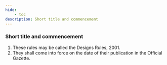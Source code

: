 ```yaml
---
hide:
    - toc
description: Short title and commencement
---
```


### Short title and commencement

1. These rules may be called the Designs Rules, 2001.
2. They shall come into force on the date of their publication in the Official Gazette.
